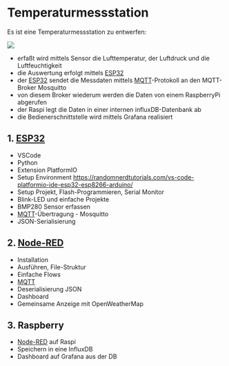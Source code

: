 # Temperaturmessstation

Es ist eine Temperaturmessstation zu entwerfen:

![](C:\daten\Skripten\Informatik\IoT\bilder\Config.png)

- erfaßt wird mittels Sensor die Lufttemperatur, der Luftdruck und die Luftfeuchtigkeit
- die Auswertung erfolgt mittels [ESP32](ESP32.md)
- der [ESP32](ESP32.md) sendet die Messdaten mittels [MQTT](MQTT.md)-Protokoll an den MQTT-Broker Mosquitto
- von diesem Broker wiederum werden die Daten von einem RaspberryPi abgerufen
- der Raspi legt die Daten in einer internen influxDB-Datenbank ab
- die Bedienerschnittstelle wird mittels Grafana realisiert

## 1. [ESP32](ESP32.md)

- VSCode
- Python
- Extension PlatformIO
- Setup Environment https://randomnerdtutorials.com/vs-code-platformio-ide-esp32-esp8266-arduino/
- Setup Projekt, Flash-Programmieren, Serial Monitor
- Blink-LED und einfache Projekte
- BMP280 Sensor erfassen
- [MQTT](MQTT.md)-Übertragung - Mosquitto
- JSON-Serialisierung

## 2. [Node-RED](Node-RED.md)

- Installation
- Ausführen, File-Struktur
- Einfache Flows
- [MQTT](MQTT.md)
- Deserialisierung JSON
- Dashboard
- Gemeinsame Anzeige mit OpenWeatherMap

## 3. Raspberry

- [Node-RED](Node-RED.md) auf Raspi
- Speichern in eine InfluxDB
- Dashboard auf Grafana aus der DB